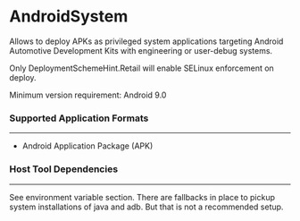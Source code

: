 # AndroidSystem

Allows to deploy APKs as privileged system applications targeting Android Automotive Development Kits with engineering or user-debug systems.

Only DeploymentSchemeHint.Retail will enable SELinux enforcement on deploy.

Minimum version requirement: Android 9.0

### Supported Application Formats
-------------------------------------------------------------------------------
* Android Application Package (APK)

### Host Tool Dependencies
-------------------------------------------------------------------------------
See environment variable section. There are fallbacks in place to pickup system installations of java and adb. But that is not a recommended setup.
